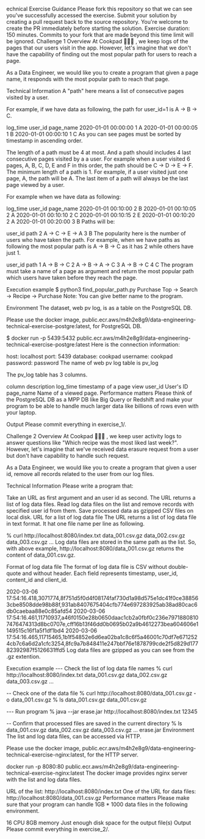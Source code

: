 echnical Exercise
Guidance
Please fork this repository so that we can see you've successfully accessed the exercise.
Submit your solution by creating a pull request back to the source repository. You're welcome to create the PR immediately before starting the solution.
Exercise duration: 150 minutes. Commits to your fork that are made beyond this time limit will be ignored.
Challenge 1
Overview
At Cookpad 🧑👩🍳 , we keep logs of the pages that our users visit in the app. However, let's imagine that we don't have the capability of finding out the most popular path for users to reach a page.

As a Data Engineer, we would like you to create a program that given a page name, it responds with the most popular path to reach that page.

Technical Information
A "path" here means a list of consecutive pages visited by a user.

For example, if we have data as following, the path for user_id=1 is A -> B -> C.

log_time	user_id	page_name
2020-01-01 00:00:00	1	A
2020-01-01 00:00:05	1	B
2020-01-01 00:00:10	1	C
As you can see pages must be sorted by timestamp in ascending order.

The length of a path must be 4 at most. And a path should includes 4 last consecutive pages visited by a a user. For example when a user visited 6 pages, A, B, C, D, E and F in this order, the path should be C -> D -> E -> F. The minimum length of a path is 1. For example, if a user visited just one page, A, the path will be A. The last item of a path will always be the last page viewed by a user.

For example when we have data as following:

log_time	user_id	page_name
2020-01-01 00:10:00	2	B
2020-01-01 00:10:05	2	A
2020-01-01 00:10:10	2	C
2020-01-01 00:10:15	2	E
2020-01-01 00:10:20	2	A
2020-01-01 00:20:00	3	B
Paths will be:

user_id	path
2	A -> C -> E -> A
3	B
The popularity here is the number of users who have taken the path. For example, when we have paths as following the most popular path is A -> B -> C as it has 2 while others have just 1.

user_id	path
1	A -> B -> C
2	A -> B -> A -> C
3	A -> B -> C
4	C
The program must take a name of a page as argument and return the most popular path which users have taken before they reach the page.

Execution example
$ python3 find_popular_path.py Purchase
Top -> Search -> Recipe -> Purchase
Note: You can give better name to the program.

Environment
The dataset, web pv log, is as a table on the PostgreSQL DB.

Please use the docker image, public.ecr.aws/m4h2e8g9/data-engineering-technical-exercise-postgre:latest, for PostgreSQL DB.

$ docker run -p 5439:5432 public.ecr.aws/m4h2e8g9/data-engineering-technical-exercise-postgre:latest
Here is the connection information:

host: localhost
port: 5439
database: cookpad
username: cookpad
password: password
The name of web pv log table is pv_log

The pv_log table has 3 columns.

column	description
log_time	timestamp of a page view
user_id	User's ID
page_name	Name of a viewed page.
Performance matters
Please think of the PostgreSQL DB as a MPP DB like Big Query or Redshift and make your program to be able to handle much larger data like billions of rows even with your laptop.

Output
Please commit everything in exercise_1/.

Challenge 2
Overview
At Cookpad 🧑👩🍳 , we keep user activity logs to answer questions like "Which recipe was the most liked last week?". However, let's imagine that we've received data erasure request from a user but don't have capability to handle such request.

As a Data Engineer, we would like you to create a program that given a user id, remove all records related to the user from our log files.

Technical Information
Please write a program that:

Take an URL as first argument and an user id as second.
The URL returns a list of log data files.
Read log data files on the list and remove records with specified user id from them.
Save processed data as gzipped CSV files on local disk.
URL for a list of log data file
The URL returns a list of log data file in text format. It hat one file name per line as following.

% curl http://localhost:8080/index.txt
data_001.csv.gz
data_002.csv.gz
data_003.csv.gz
...
Log data files are stored in the same path as the list. So, with above example, http://localhost:8080/data_001.csv.gz returns the content of data_001.csv.gz.

Format of log data file
The format of log data file is CSV without double-quote and without header. Each field represents timestamp, user_id, content_id and client_id.

2020-03-06 17:54:16.418,3071774,8f751d5f0d4f08174faf730d1a98d575e1dc41f0ce388563cbe8508dde98b88f,931ab8407675404cfb774e697283925ab38ad80cac6db0caebaa88e0c85afd54
2020-03-06 17:54:16.461,11710937,a46f0150e28b0650daac1cb2a0fbf0c236e79718808107476474313d8bc0707e,cff16b13f46dd0b0695b02a9b4612273bea604606e1149515c16f1a5f1df1bd4
2020-03-06 17:54:16.465,11715465,1b1f54852e6d6ea02ba1c8c6f5a46001c70df7e6712524cb7c6a6d2a1cfc3254,8fc9a7b848411e247bbf76e1878799cde2f5d829d17782392987f5126631ffd5
Log data files are gzipped as you can see from the .gz extention.

Execution example
--- Check the list of log data file names
% curl http://localhost:8080/index.txt
data_001.csv.gz
data_002.csv.gz
data_003.csv.gz
...

-- Check one of the data file
% curl  http://localhost:8080/data_001.csv.gz -o data_001.csv.gz
% ls data_001.csv.gz
data_001.csv.gz

--- Run program
% java --jar erase.jar http://localhost:8080/index.txt 12345

-- Confirm that processed files are saved in the current directory
% ls
data_001.csv.gz data_002.csv.gz data_003.csv.gz ... erase.jar
Environment
The list and log data files, can be accessed via HTTP.

Please use the docker image, public.ecr.aws/m4h2e8g9/data-engineering-technical-exercise-nginx:latest, for the HTTP server.

docker run -p 8080:80 public.ecr.aws/m4h2e8g9/data-engineering-technical-exercise-nginx:latest
The docker image provides nginx server with the list and log data files.

URL of the list: http://localhost:8080/index.txt
One of the URL for data files: http://localhost:8080/data_001.csv.gz
Performance matters
Please make sure that your program can handle 1GB * 1000 data files in the following environment.

16 CPU
8GB memory
Just enough disk space for the output file(s)
Output
Please commit everything in exercise_2/.
